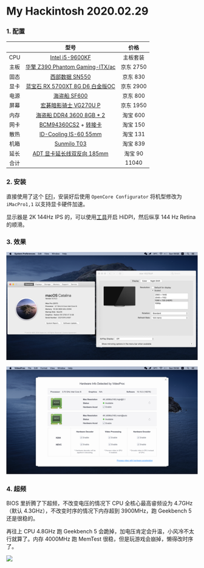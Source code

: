 # My Hackintosh 2020.02.29

### 1. 配置

|      |                             型号                             |   价格    |
| :--: | :----------------------------------------------------------: | :-------: |
| CPU  |   [Intel i5-9600KF](https://item.jd.com/100003026162.html)   | 主板套装  |
| 主板 | [华擎 Z390 Phantom Gaming-ITX/ac](https://item.jd.com/100008214786.html) | 京东 2750 |
| 固态 |   [西部数据 SN550](https://item.jd.com/100005926991.html)    | 京东 830  |
| 显卡 | [蓝宝石 RX 5700XT 8G D6 白金版OC](https://item.jd.com/100007306846.html) | 京东 2900 |
| 电源 |       [海盗船 SF600](https://item.jd.com/2654964.html)       | 京东 800  |
| 屏幕 |  [宏碁暗影骑士 VG270U P](https://item.jd.com/8066711.html)   | 京东 1950 |
| 内存 | [海盗船 DDR4 3600 8GB * 2](https://detail.tmall.com/item.htm?spm=a220o.1000855.0.da321h.428e23fchfWFSU&id=609089192845&skuId=4454194051052) | 淘宝 600  |
| 网卡 | [BCM94360CS2](https://item.taobao.com/item.htm?spm=a1z09.2.1997525049.3.69eb2e8dnfrpXr&id=609745593184) + [转接卡](https://item.taobao.com/item.htm?spm=a1z09.2.0.0.69eb2e8dnfrpXr&id=606077440886&_u=mmj2a55959e) | 淘宝 150  |
| 散热 | [ID-Cooling IS-60 55mm](https://item.taobao.com/item.htm?spm=a1z09.2.0.0.69eb2e8dnfrpXr&id=612430071510&_u=mmj2a55dae4) | 淘宝 131  |
| 机箱 | [Sunmilo T03](https://item.taobao.com/item.htm?spm=a1z09.2.0.0.69eb2e8dnfrpXr&id=572918958857&_u=mmj2a550fc2) | 淘宝 839  |
| 延长 | [ADT 显卡延长线双反向 185mm](https://item.taobao.com/item.htm?spm=a1z09.2.1997525049.6.4d362e8dnSOV8f&id=561003619490) |  淘宝 90  |
| 合计 |                                                              |   11040   |

### 2. 安装

直接使用了这个 [EFI](https://github.com/fangf2018/ASRock-Z390-Phantom-ITX-OpenCore-Hackintosh)，安装好后使用 `OpenCore Configurator` 将机型修改为 `iMacPro1,1` 以支持显卡硬件加速。

显示器是 2K 144Hz IPS 的，可以使用[工具](https://comsysto.github.io/Display-Override-PropertyList-File-Parser-and-Generator-with-HiDPI-Support-For-Scaled-Resolutions/)开启 HiDPI，然后纵享 144 Hz Retina 的顺滑。

### 3. 效果

![](../images/25b4f3b7627fe3544b261b5f67368ca0.png)

![](../images/c987b7fdfef6f954bb8b66798bee5fa0.png)

### 4. 超频

BIOS 里折腾了下超频，不改变电压的情况下 CPU 全核心最高睿频设为 4.7GHz（默认 4.3GHz），不改变时序的情况下内存超到 3900MHz，跑 Geekbench 5 还是很稳的。

再往上 CPU 4.8GHz 跑 Geekbench 5 会跪掉，加电压肯定会升温，小风冷不太行就算了。内存 4000MHz 跑 MemTest 很稳，但是玩游戏会崩掉，懒得改时序了。

![](../images/d89c794cac47ea087d1e7f03c135c3a9.png)

